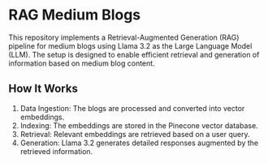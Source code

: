 # RAG Medium Blogs

This repository implements a Retrieval-Augmented Generation (RAG) pipeline for medium blogs using Llama 3.2 as the Large Language Model (LLM). The setup is designed to enable efficient retrieval and generation of information based on medium blog content.

## How It Works

1. Data Ingestion: The blogs are processed and converted into vector embeddings.
1. Indexing: The embeddings are stored in the Pinecone vector database.
1. Retrieval: Relevant embeddings are retrieved based on a user query.
1. Generation: Llama 3.2 generates detailed responses augmented by the retrieved information.
